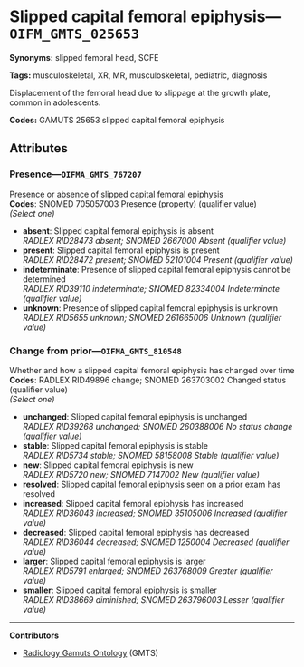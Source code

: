 # Slipped capital femoral epiphysis—`OIFM_GMTS_025653`

**Synonyms:** slipped femoral head, SCFE

**Tags:** musculoskeletal, XR, MR, musculoskeletal, pediatric, diagnosis

Displacement of the femoral head due to slippage at the growth plate, common in adolescents.

**Codes:** GAMUTS 25653 slipped capital femoral epiphysis

## Attributes

### Presence—`OIFMA_GMTS_767207`

Presence or absence of slipped capital femoral epiphysis  
**Codes**: SNOMED 705057003 Presence (property) (qualifier value)  
*(Select one)*

- **absent**: Slipped capital femoral epiphysis is absent  
_RADLEX RID28473 absent; SNOMED 2667000 Absent (qualifier value)_
- **present**: Slipped capital femoral epiphysis is present  
_RADLEX RID28472 present; SNOMED 52101004 Present (qualifier value)_
- **indeterminate**: Presence of slipped capital femoral epiphysis cannot be determined  
_RADLEX RID39110 indeterminate; SNOMED 82334004 Indeterminate (qualifier value)_
- **unknown**: Presence of slipped capital femoral epiphysis is unknown  
_RADLEX RID5655 unknown; SNOMED 261665006 Unknown (qualifier value)_

### Change from prior—`OIFMA_GMTS_810548`

Whether and how a slipped capital femoral epiphysis has changed over time  
**Codes**: RADLEX RID49896 change; SNOMED 263703002 Changed status (qualifier value)  
*(Select one)*

- **unchanged**: Slipped capital femoral epiphysis is unchanged  
_RADLEX RID39268 unchanged; SNOMED 260388006 No status change (qualifier value)_
- **stable**: Slipped capital femoral epiphysis is stable  
_RADLEX RID5734 stable; SNOMED 58158008 Stable (qualifier value)_
- **new**: Slipped capital femoral epiphysis is new  
_RADLEX RID5720 new; SNOMED 7147002 New (qualifier value)_
- **resolved**: Slipped capital femoral epiphysis seen on a prior exam has resolved  
- **increased**: Slipped capital femoral epiphysis has increased  
_RADLEX RID36043 increased; SNOMED 35105006 Increased (qualifier value)_
- **decreased**: Slipped capital femoral epiphysis has decreased  
_RADLEX RID36044 decreased; SNOMED 1250004 Decreased (qualifier value)_
- **larger**: Slipped capital femoral epiphysis is larger  
_RADLEX RID5791 enlarged; SNOMED 263768009 Greater (qualifier value)_
- **smaller**: Slipped capital femoral epiphysis is smaller  
_RADLEX RID38669 diminished; SNOMED 263796003 Lesser (qualifier value)_

---

**Contributors**

- [Radiology Gamuts Ontology](https://gamuts.net/) (GMTS)